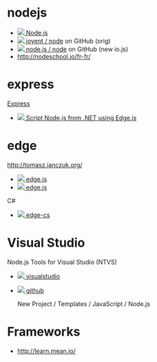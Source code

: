 # nodejs

* [![](http://www.google.com/s2/favicons?domain=nodejs.org) Node.js](https://nodejs.org)
* [![](http://www.google.com/s2/favicons?domain=github.com) joyent / node](https://github.com/joyent/node) on GitHub (orig)
* [![](http://www.google.com/s2/favicons?domain=github.com) node.js / node](https://github.com/nodejs/node) on GitHub (new io.js)
* http://nodeschool.io/fr-fr/


# express

[Express](http://expressjs.com)

* [![](http://www.google.com/s2/favicons?domain=tomasz.janczuk.org) Script Node.js from .NET using Edge.js](http://tomasz.janczuk.org/2014/05/script-nodejs-from-net-using-edgejs.html)


# edge

http://tomasz.janczuk.org/

* [![](http://www.google.com/s2/favicons?domain=github.io) edge.js](http://tjanczuk.github.io/edge/)
* [![](http://www.google.com/s2/favicons?domain=github.com) edge.js](https://github.com/tjanczuk/edge)

C#

* [![](http://www.google.com/s2/favicons?domain=github.com) edge-cs](https://github.com/tjanczuk/edge-cs)


# Visual Studio

Node.js Tools for Visual Studio (NTVS)

* [![](http://www.google.com/s2/favicons?domain=visualstudio.com) visualstudio](https://www.visualstudio.com/en-us/features/node-js-vs.aspx)
* [![](http://www.google.com/s2/favicons?domain=github.com) github](https://github.com/Microsoft/nodejstools)

    New Project / Templates / JavaScript / Node.js


# Frameworks

- http://learn.mean.io/
